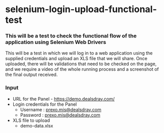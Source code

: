 # selenium-login-upload-functional-test
### This will be a test to check the functional flow of the application using Selenium Web Drivers

This will be a test in which we will log in to a web application using the supplied credentials and upload an XLS file that we will share. Once uploaded, there will be validations that need to be checked on the page, and we require a video of the whole running process and a screenshot of the final output received. 

### Input

- URL for the Panel - https://demo.dealsdray.com/
- Login credentials for the Panel
  - Username : prexo.mis@dealsdray.com
  - Password : prexo.mis@dealsdray.com
- XLS file to upload
  - demo-data.xlsx
 
